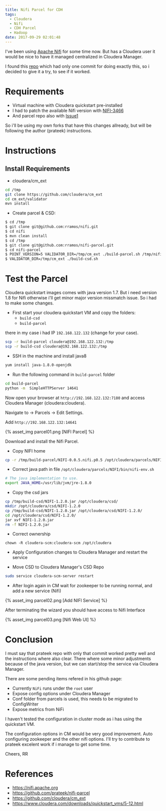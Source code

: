 ```yaml
---
title: Nifi Parcel for CDH
tags:
  - Cloudera
  - Nifi
  - CDH Parcel
  - Hadoop
date: 2017-09-29 02:01:48
---
```



I've been using [Apache Nifi](https://nifi.apache.org/) for some time now. But has a Cloudera user it would be nice to have it managed centralized in Cloudera Manager.

I found this [repo]() which had only one commit for doing exactly this, so i decided to give it a try, to see if it worked.

# Requirements

* Virtual machine with Cloudera quickstart pre-installed
* I had to patch the available Nifi version with [NIFI-3466](https://github.com/apache/nifi/pull/1604)
* And parcel repo also with [Issue1](https://github.com/prateek/nifi-parcel/issues/1)

So i'll be using my own forks that have this changes allready, but will be following the author (prateek) instructions.

# Instructions 

## Install Requirements

* cloudera/cm_ext

```sh
cd /tmp
git clone https://github.com/cloudera/cm_ext
cd cm_ext/validator
mvn install
```

* Create parcel & CSD:

```sh
$ cd /tmp
$ git clone git@github.com:rramos/nifi.git
$ cd nifi
$ mvn clean install
$ cd /tmp
$ git clone git@github.com:rramos/nifi-parcel.git
$ cd nifi-parcel
$ POINT_VERSION=5 VALIDATOR_DIR=/tmp/cm_ext ./build-parcel.sh /tmp/nifi/nifi-assembly/target/nifi-*-SNAPSHOT-bin.tar.gz
$ VALIDATOR_DIR=/tmp/cm_ext ./build-csd.sh
```

# Test the Parcel

Cloudera quickstart images comes with java version 1.7. But i need version 1.8 for Nifi otherwise i'll get minor major version missmatch issue. So i had to make some changes.

* First start your cloudera quickstart VM and copy the folders:
    * `build-csd` 
    * `build-parcel` 
    
there in my case i had IP `192.168.122.132` (change for your case).

```sh
scp -r build-parcel cloudera@192.168.122.132:/tmp
scp -r build-csd cloudera@192.168.122.132:/tmp
```

* SSH in the machine and install java8

```sh
yum install java-1.8.0-openjdk
```

* Run the following command in `build-parcel` folder

```sh
cd build-parcel
python -m  SimpleHTTPServer 14641
```

Now open your browser at `http://192.168.122.132:7180` and access Cloudera Manager (cloudera:cloudera).

Navigate to -> Parcels -> Edit Settings. 

Add `http://192.168.122.132:14641` 

{% asset_img parcel01.png [NIFI Parcel] %}

Download and install the Nifi Parcel.

* Copy NIFI home

```sh
cp -r /tmp/build-parcel/NIFI-0.0.5.nifi.p0.5 /opt/cloudera/parcels/NIFI/
```

* Correct java path in file `/opt/cloudera/parcels/NIFI/bin/nifi-env.sh`

```sh
# The java implementation to use.
export JAVA_HOME=/usr/lib/jvm/jre-1.8.0
```

* Copy the csd jars 

```sh
cp /tmp/build-csd/NIFI-1.2.0.jar /opt/cloudera/csd/
mkdir /opt/cloudera/csd/NIFI-1.2.0
cp /tmp/build-csd/NIFI-1.2.0.jar /opt/cloudera/csd/NIFI-1.2.0/
cd /opt/cloudera/csd/NIFI-1.2.0/
jar xvf NIFI-1.2.0.jar
rm -f NIFI-1.2.0.jar
```

* Correct ownership

```
chown -R cloudera-scm:cloudera-scm /opt/cloudera
```

* Apply Configuration changes to Cloudera Manager and restart the service

* Move CSD to Cloudera Manager's CSD Repo
 
```sh
sudo service cloudera-scm-server restart
```

* After login again in CM wait for zookeeper to be running normal, and add a new service (Nifi)

{% asset_img parcel02.png [Add NIFI Service] %}

After terminating the wizard you should have access to Nifi Interface


{% asset_img parcel03.png [Nifi Web UI] %}

 
# Conclusion

I must say that prateek repo with only that commit worked pretty well and the instructions where also clear. There where some minor adjustments because of the java version, but we can start/stop the service via Cloudera Manager.

There are some pending items refered in his github page:
* Currently `NiFi` runs under the `root` user
* Expose config options under Cloudera Manager
* Conf folder from parcels is used, this needs to be migrated to ConfigWriter
* Expose metrics from NiFi

I haven't tested the configuration in cluster mode as i has using the quickstart VM.

The configuration options in CM would be very good improvement. Auto configuring zookeeper and the other nifi options. I'll try to contribute to prateek excelent work if i manage to get some time.

Cheers,
RR

# References

* https://nifi.apache.org
* https://github.com/prateek/nifi-parcel
* https://github.com/cloudera/cm_ext
* https://www.cloudera.com/downloads/quickstart_vms/5-12.html
